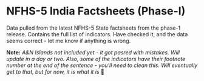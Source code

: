 # NFHS-5 India Factsheets (Phase-I)

Data pulled from the latest NFHS-5 State factsheets from the phase-1 release. Contains the full list of indicators. Have checked it, and the data seems correct - let me know if anything is wrong.

**Note:** *A&N Islands not included yet - it got pasred with mistakes. Will update in a day or two. Also, some of the indicators have their footnote number at the end of the sentence - you'll need to clean this. Will eventually get to that, but for now, it is what it is* :slightly_frowning_face:
